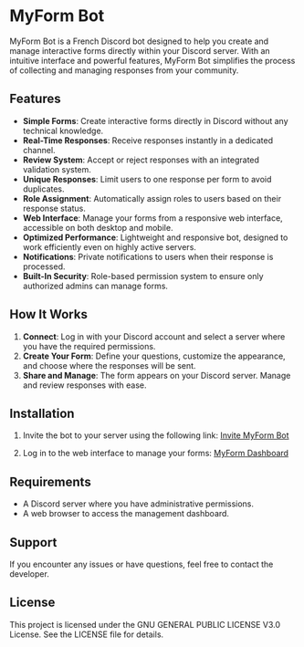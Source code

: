# MyForm Bot

MyForm Bot is a French Discord bot designed to help you create and manage interactive forms directly within your Discord server. With an intuitive interface and powerful features, MyForm Bot simplifies the process of collecting and managing responses from your community.

## Features

- **Simple Forms**: Create interactive forms directly in Discord without any technical knowledge.
- **Real-Time Responses**: Receive responses instantly in a dedicated channel.
- **Review System**: Accept or reject responses with an integrated validation system.
- **Unique Responses**: Limit users to one response per form to avoid duplicates.
- **Role Assignment**: Automatically assign roles to users based on their response status.
- **Web Interface**: Manage your forms from a responsive web interface, accessible on both desktop and mobile.
- **Optimized Performance**: Lightweight and responsive bot, designed to work efficiently even on highly active servers.
- **Notifications**: Private notifications to users when their response is processed.
- **Built-In Security**: Role-based permission system to ensure only authorized admins can manage forms.

## How It Works

1. **Connect**: Log in with your Discord account and select a server where you have the required permissions.
2. **Create Your Form**: Define your questions, customize the appearance, and choose where the responses will be sent.
3. **Share and Manage**: The form appears on your Discord server. Manage and review responses with ease.

## Installation

1. Invite the bot to your server using the following link:
   [Invite MyForm Bot](https://discord.com/oauth2/authorize?client_id=1367532884684050583&permissions=8&integration_type=0&scope=bot)

2. Log in to the web interface to manage your forms:
   [MyForm Dashboard](https://myform.trisout.fr)

## Requirements

- A Discord server where you have administrative permissions.
- A web browser to access the management dashboard.

## Support

If you encounter any issues or have questions, feel free to contact the developer.

## License

This project is licensed under the GNU GENERAL PUBLIC LICENSE V3.0 License. See the LICENSE file for details.